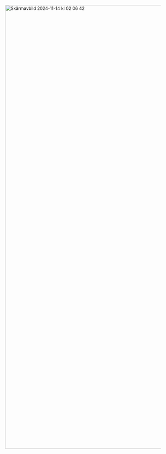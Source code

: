 <img width="1432" alt="Skärmavbild 2024-11-14 kl  02 06 42" src="https://github.com/user-attachments/assets/7c11c316-7804-47fc-85b7-4ce9912562ec">
